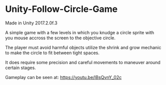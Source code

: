 # Unity-Follow-Circle-Game

Made in Unity 2017.2.0f.3

A simple game with a few levels in which you knudge a circle sprite with you mouse accross the screen to the objective circle.

The player must avoid harmful objects utilize the shrink and grow mechanic to make the circle to fit between tight spaces.

It does require some precision and careful movements to maneuver around certain stages.

Gameplay can be seen at: https://youtu.be/lBsQvnY_02c
